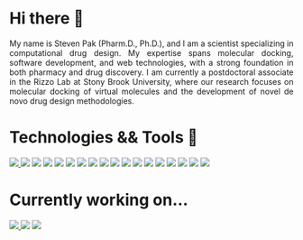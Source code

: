 # Hi there 👋
<div align="justify">
My name is Steven Pak (Pharm.D., Ph.D.), and I am a scientist specializing in computational drug design. My expertise spans molecular docking, software development, and web technologies, with a strong foundation in both pharmacy and drug discovery. I am currently a postdoctoral associate in the Rizzo Lab at Stony Brook University, where our research focuses on molecular docking of virtual molecules and the development of novel de novo drug design methodologies.
</div>


# Technologies && Tools 🧪
<div>
  <a href="https://dock.compbio.ucsf.edu/DOCK_6/dock6_manual.htm">
    <img src="https://img.shields.io/badge/-DOCK6-black?style=for-the-badge"></img>
  </a>
  <img src="https://img.shields.io/badge/-Chimera-black?style=for-the-badge"> </img>
  <img src="https://img.shields.io/badge/-python-%233776AB?style=for-the-badge&logo=python&logoColor=FFE873"> </img>
  <img src="https://img.shields.io/badge/-C%2B%2B-%2300599C?style=for-the-badge&logo=cplusplus"> </img>
  <img src="https://img.shields.io/badge/-PostgreSQL-%234169E1?style=for-the-badge&logo=postgresql&logoColor=FFFFFF"> </img>
  <img src="https://img.shields.io/badge/HTML5-E34F26?style=for-the-badge&logo=html5&logoColor=white"> </img>
  <img src="https://img.shields.io/badge/JavaScript-F7DF1E?logo=javascript&logoColor=000">
  <img src="https://img.shields.io/badge/GIT-E44C30?style=for-the-badge&logo=git&logoColor=white">
  <img src="https://img.shields.io/badge/Linux-FCC624?style=for-the-badge&logo=linux&logoColor=black">
  <img src="https://custom-icon-badges.demolab.com/badge/Visual%20Studio%20Code-0078d7.svg?logo=vsc&logoColor=white">
  <img src="https://img.shields.io/badge/npm-CB3837?style=for-the-badge&logo=npm&logoColor=white">
  <img src="https://img.shields.io/badge/Express.js-%23404d59.svg?logo=express&logoColor=%2361DAFB">
  <img src="https://img.shields.io/badge/FastAPI-009485.svg?logo=fastapi&logoColor=white">
  <img src="https://img.shields.io/badge/Docker-2496ED?logo=docker&logoColor=fff">
  <img src="https://img.shields.io/badge/Node.js-6DA55F?logo=node.js&logoColor=white">
  <img src="https://img.shields.io/badge/Pytest-fff?logo=pytest&logoColor=000">
  <img src="https://img.shields.io/badge/React-%2320232a.svg?logo=react&logoColor=%2361DAFB">
  <img src="https://img.shields.io/badge/Tailwind%20CSS-%2338B2AC.svg?logo=tailwind-css&logoColor=white">
  
  
  
</div>


# Currently working on...

<div>
  <a href="https://github.com/docking-org/dock6">
    <img src="https://img.shields.io/badge/-DOCK6.13-black?style=for-the-badge"> </src>
  </a>
  <a>
    <img src="https://img.shields.io/badge/-rdkitdescriptor-black?style=for-the-badge"> </src>
  </a>
  <a>
    <img src="https://img.shields.io/badge/-dockweb-black?style=for-the-badge"> </src>
  </a>
</div>
